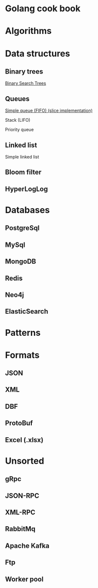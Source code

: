 # Golang cook book

# Algorithms

# Data structures
## Binary trees
[Binary Search Trees](https://github.com/serpis1/go_cook_book/tree/master/data_structures/binary_search_tree)

## Queues
[Simple queue (FIFO) (slice implementation)](https://github.com/serpis1/go_cook_book/tree/master/data_structures/queue/fifo/queue_slice.go)

Stack (LIFO)

Priority queue

## Linked list
Simple linked list

## Bloom filter

## HyperLogLog


# Databases

## PostgreSql

## MySql

## MongoDB

## Redis

## Neo4j

## ElasticSearch

# Patterns

# Formats

## JSON

## XML

## DBF

## ProtoBuf

## Excel (.xlsx)

# Unsorted

## gRpc

## JSON-RPC

## XML-RPC

## RabbitMq

## Apache Kafka

## Ftp

## Worker pool

## 